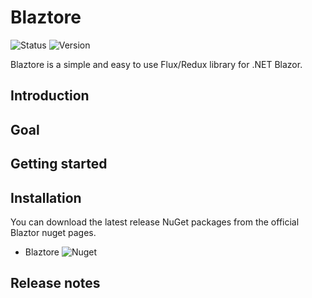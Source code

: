 # Blaztore

![Status](https://github.com/pierregillon/Blaztore/actions/workflows/dotnet.yml/badge.svg)
![Version](https://img.shields.io/badge/dynamic/xml?color=blue&label=version&prefix=v&query=//Project/PropertyGroup/Version/text()&url=https://raw.githubusercontent.com/pierregillon/Blaztore/main/src/Blaztore/Blaztore.csproj)


Blaztore is a simple and easy to use Flux/Redux library for .NET Blazor.

## Introduction

## Goal

## Getting started

## Installation

You can download the latest release NuGet packages from the official Blaztor nuget pages.

- Blaztore ![Nuget](https://img.shields.io/badge/Nuget-available%20-blue)

## Release notes
